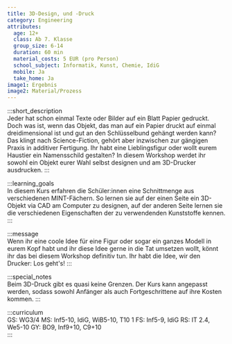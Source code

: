 ```yaml
---
title: 3D-Design, und -Druck
category: Engineering
attributes:
  age: 12+
  class: Ab 7. Klasse
  group_size: 6-14
  duration: 60 min  
  material_costs: 5 EUR (pro Person)
  school_subject: Informatik, Kunst, Chemie, IdiG
  mobile: Ja
  take_home: Ja
image1: Ergebnis
image2: Material/Prozess
---
```

:::short_description  
Jeder hat schon einmal Texte oder Bilder auf ein Blatt Papier gedruckt. Doch was ist, wenn das Objekt, das man auf ein Papier druckt auf einmal dreidimensional ist und gut an den Schlüsselbund gehängt werden kann? Das klingt nach Science-Fiction, gehört aber inzwischen zur gängigen Praxis in additiver Fertigung. Ihr habt eine Lieblingsfigur oder wollt eurem Haustier ein Namensschild gestalten? In diesem Workshop werdet ihr sowohl ein Objekt eurer Wahl selbst designen und am 3D-Drucker ausdrucken.
:::

:::learning_goals  
 In diesem Kurs erfahren die Schüler:innen eine Schnittmenge aus verschiedenen MINT-Fächern. So lernen sie auf der einen Seite ein 3D-Objekt via CAD am Computer zu designen, auf der anderen Seite lernen sie die verschiedenen Eigenschaften der zu verwendenden Kunststoffe kennen.        
:::

:::message  
Wenn ihr eine coole Idee für eine Figur oder sogar ein ganzes Modell in eurem Kopf habt und ihr diese Idee gerne in die Tat umsetzen wollt, könnt ihr das bei diesem Workshop definitiv tun. Ihr habt die Idee, wir den Drucker: Los geht's!
:::  

:::special_notes  
Beim 3D-Druck gibt es quasi keine Grenzen. Der Kurs kann angepasst werden, sodass sowohl Anfänger als auch Fortgeschrittene auf ihre Kosten kommen.
:::

:::curriculum  
GS: WG3/4
MS: Inf5-10, IdiG, WiB5-10, T10 1
FS: Inf5-9, IdiG
RS: IT 2.4, We5-10
GY: BO9, Inf9+10, C9+10   
:::
